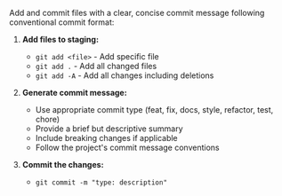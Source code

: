 Add and commit files with a clear, concise commit message following conventional
commit format:

1. **Add files to staging:**

   - `git add <file>` - Add specific file
   - `git add .` - Add all changed files
   - `git add -A` - Add all changes including deletions

2. **Generate commit message:**

   - Use appropriate commit type (feat, fix, docs, style, refactor, test, chore)
   - Provide a brief but descriptive summary
   - Include breaking changes if applicable
   - Follow the project's commit message conventions

3. **Commit the changes:**
   - `git commit -m "type: description"`
